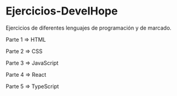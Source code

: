 ﻿# Ejercicios-DevelHope

Ejercicios de diferentes lenguajes de programación y de marcado.

Parte 1 => HTML

Parte 2 => CSS

Parte 3 => JavaScript

Parte 4 => React

Parte 5 => TypeScript